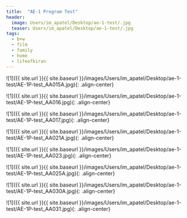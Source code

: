 ```yaml
---
title:  "AE-1 Program Test"
header:
  image: Users/im_apatel/Desktop/ae-1-test/.jpg
  teaser: Users/im_apatel/Desktop/ae-1-test/.jpg
tags: 
  - b+w
  - film
  - family
  - home
  - lifeofkiran
---
```


<p></p>
![1]({{ site.url }}{{ site.baseurl }}/images/Users/im_apatel/Desktop/ae-1-test/AE-1P-test_AA015A.jpg){: .align-center}
<figcaption> </figcaption>
<p></p>

<p></p>
![1]({{ site.url }}{{ site.baseurl }}/images/Users/im_apatel/Desktop/ae-1-test/AE-1P-test_AA016.jpg){: .align-center}
<figcaption> </figcaption>
<p></p>

<p></p>
![1]({{ site.url }}{{ site.baseurl }}/images/Users/im_apatel/Desktop/ae-1-test/AE-1P-test_AA017.jpg){: .align-center}
<figcaption> </figcaption>
<p></p>

<p></p>
![1]({{ site.url }}{{ site.baseurl }}/images/Users/im_apatel/Desktop/ae-1-test/AE-1P-test_AA021A.jpg){: .align-center}
<figcaption> </figcaption>
<p></p>

<p></p>
![1]({{ site.url }}{{ site.baseurl }}/images/Users/im_apatel/Desktop/ae-1-test/AE-1P-test_AA023.jpg){: .align-center}
<figcaption> </figcaption>
<p></p>

<p></p>
![1]({{ site.url }}{{ site.baseurl }}/images/Users/im_apatel/Desktop/ae-1-test/AE-1P-test_AA025A.jpg){: .align-center}
<figcaption> </figcaption>
<p></p>

<p></p>
![1]({{ site.url }}{{ site.baseurl }}/images/Users/im_apatel/Desktop/ae-1-test/AE-1P-test_AA030A.jpg){: .align-center}
<figcaption> </figcaption>
<p></p>

<p></p>
![1]({{ site.url }}{{ site.baseurl }}/images/Users/im_apatel/Desktop/ae-1-test/AE-1P-test_AA031.jpg){: .align-center}
<figcaption> </figcaption>
<p></p>

